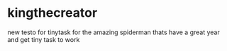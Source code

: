 # kingthecreator
new testo for tinytask  for the amazing spiderman 
thats have a great year and get tiny task to work
